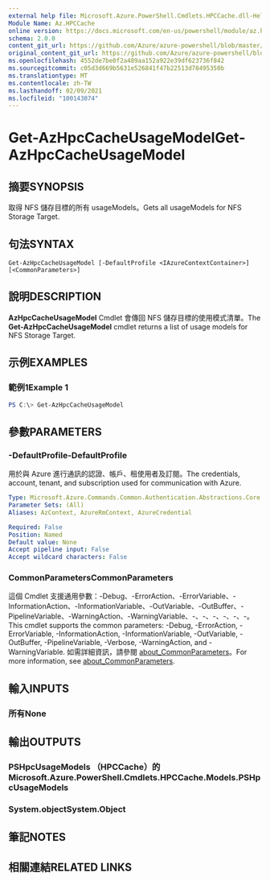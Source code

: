 ```yaml
---
external help file: Microsoft.Azure.PowerShell.Cmdlets.HPCCache.dll-Help.xml
Module Name: Az.HPCCache
online version: https://docs.microsoft.com/en-us/powershell/module/az.hpccache/get-azhpccacheusagemodels
schema: 2.0.0
content_git_url: https://github.com/Azure/azure-powershell/blob/master/src/HPCCache/HPCCache/help/Get-AzHpcCacheUsageModel.md
original_content_git_url: https://github.com/Azure/azure-powershell/blob/master/src/HPCCache/HPCCache/help/Get-AzHpcCacheUsageModel.md
ms.openlocfilehash: 4552de7be0f2a489aa152a922e39df623736f842
ms.sourcegitcommit: c05d3d669b5631e526841f47b22513d78495350b
ms.translationtype: MT
ms.contentlocale: zh-TW
ms.lasthandoff: 02/09/2021
ms.locfileid: "100143074"
---
```

# <span data-ttu-id="e4e3b-101">Get-AzHpcCacheUsageModel</span><span class="sxs-lookup"><span data-stu-id="e4e3b-101">Get-AzHpcCacheUsageModel</span></span>

## <span data-ttu-id="e4e3b-102">摘要</span><span class="sxs-lookup"><span data-stu-id="e4e3b-102">SYNOPSIS</span></span>
<span data-ttu-id="e4e3b-103">取得 NFS 儲存目標的所有 usageModels。</span><span class="sxs-lookup"><span data-stu-id="e4e3b-103">Gets all usageModels for NFS Storage Target.</span></span>

## <span data-ttu-id="e4e3b-104">句法</span><span class="sxs-lookup"><span data-stu-id="e4e3b-104">SYNTAX</span></span>

```
Get-AzHpcCacheUsageModel [-DefaultProfile <IAzureContextContainer>] [<CommonParameters>]
```

## <span data-ttu-id="e4e3b-105">說明</span><span class="sxs-lookup"><span data-stu-id="e4e3b-105">DESCRIPTION</span></span>
<span data-ttu-id="e4e3b-106">**AzHpcCacheUsageModel** Cmdlet 會傳回 NFS 儲存目標的使用模式清單。</span><span class="sxs-lookup"><span data-stu-id="e4e3b-106">The **Get-AzHpcCacheUsageModel** cmdlet returns a list of usage models for NFS Storage Target.</span></span>

## <span data-ttu-id="e4e3b-107">示例</span><span class="sxs-lookup"><span data-stu-id="e4e3b-107">EXAMPLES</span></span>

### <span data-ttu-id="e4e3b-108">範例1</span><span class="sxs-lookup"><span data-stu-id="e4e3b-108">Example 1</span></span>
```powershell
PS C:\> Get-AzHpcCacheUsageModel
```

## <span data-ttu-id="e4e3b-109">參數</span><span class="sxs-lookup"><span data-stu-id="e4e3b-109">PARAMETERS</span></span>

### <span data-ttu-id="e4e3b-110">-DefaultProfile</span><span class="sxs-lookup"><span data-stu-id="e4e3b-110">-DefaultProfile</span></span>
<span data-ttu-id="e4e3b-111">用於與 Azure 進行通訊的認證、帳戶、租使用者及訂閱。</span><span class="sxs-lookup"><span data-stu-id="e4e3b-111">The credentials, account, tenant, and subscription used for communication with Azure.</span></span>

```yaml
Type: Microsoft.Azure.Commands.Common.Authentication.Abstractions.Core.IAzureContextContainer
Parameter Sets: (All)
Aliases: AzContext, AzureRmContext, AzureCredential

Required: False
Position: Named
Default value: None
Accept pipeline input: False
Accept wildcard characters: False
```

### <span data-ttu-id="e4e3b-112">CommonParameters</span><span class="sxs-lookup"><span data-stu-id="e4e3b-112">CommonParameters</span></span>
<span data-ttu-id="e4e3b-113">這個 Cmdlet 支援通用參數：-Debug、-ErrorAction、-ErrorVariable、-InformationAction、-InformationVariable、-OutVariable、-OutBuffer、-PipelineVariable、-WarningAction、-WarningVariable、-、-、-、-、-、-。</span><span class="sxs-lookup"><span data-stu-id="e4e3b-113">This cmdlet supports the common parameters: -Debug, -ErrorAction, -ErrorVariable, -InformationAction, -InformationVariable, -OutVariable, -OutBuffer, -PipelineVariable, -Verbose, -WarningAction, and -WarningVariable.</span></span> <span data-ttu-id="e4e3b-114">如需詳細資訊，請參閱 [about_CommonParameters](http://go.microsoft.com/fwlink/?LinkID=113216)。</span><span class="sxs-lookup"><span data-stu-id="e4e3b-114">For more information, see [about_CommonParameters](http://go.microsoft.com/fwlink/?LinkID=113216).</span></span>

## <span data-ttu-id="e4e3b-115">輸入</span><span class="sxs-lookup"><span data-stu-id="e4e3b-115">INPUTS</span></span>

### <span data-ttu-id="e4e3b-116">所有</span><span class="sxs-lookup"><span data-stu-id="e4e3b-116">None</span></span>

## <span data-ttu-id="e4e3b-117">輸出</span><span class="sxs-lookup"><span data-stu-id="e4e3b-117">OUTPUTS</span></span>

### <span data-ttu-id="e4e3b-118">PSHpcUsageModels （HPCCache）的</span><span class="sxs-lookup"><span data-stu-id="e4e3b-118">Microsoft.Azure.PowerShell.Cmdlets.HPCCache.Models.PSHpcUsageModels</span></span>

### <span data-ttu-id="e4e3b-119">System.object</span><span class="sxs-lookup"><span data-stu-id="e4e3b-119">System.Object</span></span>
## <span data-ttu-id="e4e3b-120">筆記</span><span class="sxs-lookup"><span data-stu-id="e4e3b-120">NOTES</span></span>

## <span data-ttu-id="e4e3b-121">相關連結</span><span class="sxs-lookup"><span data-stu-id="e4e3b-121">RELATED LINKS</span></span>
